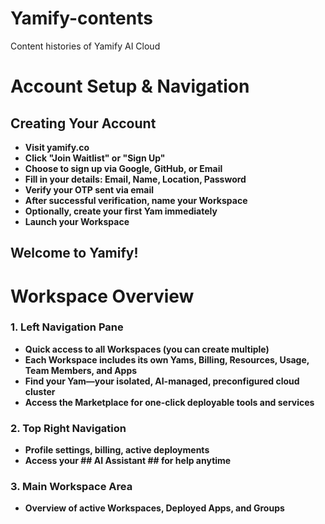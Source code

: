 # Yamify-contents
Content histories of Yamify AI Cloud 

# Account Setup & Navigation

## Creating Your Account

- **Visit yamify.co**
- **Click "Join Waitlist" or "Sign Up"**
- **Choose to sign up via Google, GitHub, or Email**
- **Fill in your details: Email, Name, Location, Password**
- **Verify your OTP sent via email**
- **After successful verification, name your Workspace**
- **Optionally, create your first Yam immediately**
- **Launch your Workspace**

## Welcome to Yamify!

# Workspace Overview

### 1. Left Navigation Pane

- **Quick access to all Workspaces (you can create multiple)**
- **Each Workspace includes its own Yams, Billing, Resources, Usage, Team Members, and Apps**
- **Find your Yam—your isolated, AI-managed, preconfigured cloud cluster**
- **Access the Marketplace for one-click deployable tools and services**

### 2. Top Right Navigation

- **Profile settings, billing, active deployments**
- **Access your ## AI Assistant ## for help anytime**

### 3. Main Workspace Area

- **Overview of active Workspaces, Deployed Apps, and Groups**


